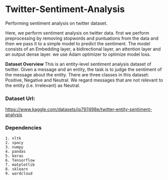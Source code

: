 # Twitter-Sentiment-Analysis
Performing sentiment analysis on twitter dataset.

Here, we perform sentiment analysis on twitter data. first we perform preprocessing by removing stopwords and puntuations from the data and then we pass it to a simple model to predict the sentiment. The model consists of an Embedding layer, a bidirectional layer, an attention layer and an output dense layer. we use Adam optimizer to optimize model loss.

**Dataset Overview**
This is an entity-level sentiment analysis dataset of twitter. Given a message and an entity, the task is to judge the sentiment of the message about the entity. There are three classes in this dataset: Positive, Negative and Neutral. We regard messages that are not relevant to the entity (i.e. Irrelevant) as Neutral.

### Dataset Url:
https://www.kaggle.com/datasets/jp797498e/twitter-entity-sentiment-analysis
 
### **Dependencies**
```
1. nltk
2. spacy
3. numpy
4. pandas
5. keras
6. Tensorflow
7. matplotlib
8. sklearn
9. wordcloud
```
